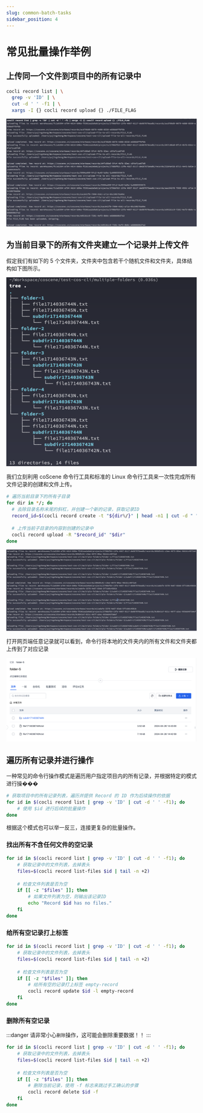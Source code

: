 ```yaml
---
slug: common-batch-tasks
sidebar_position: 4
---
```


# 常见批量操作举例

## 上传同一个文件到项目中的所有记录中

```bash
cocli record list | \
  grep -v 'ID' | \
  cut -d ' ' -f1 | \
  xargs -I {} cocli record upload {} ./FILE_FLAG
```

![cocli-upload-file-to-all-records](./img/6-4-upload-file-to-all-records.png)

## 为当前目录下的所有文件夹建立一个记录并上传文件

假定我们有如下的 5 个文件夹，文件夹中包含若干个随机文件和文件夹，具体结构如下图所示。

![list-folders-tree-view](./img/list-folders-tree-view.png)

我们立刻利用 coScene 命令行工具和标准的 Linux 命令行工具来一次性完成所有文件记录的创建和文件上传。

```bash
# 遍历当前目录下的所有子目录
for dir in */; do
  # 去除目录名称末尾的斜杠，并创建一个新的记录，获取记录ID
  record_id=$(cocli record create -t "${dir%/}" | head -n1 | cut -d " " -f3)

  # 上传当前子目录的内容到创建的记录中
  cocli record upload -R "$record_id" "$dir"
done
```

![cocli-create-and-upload-multiple-folders](./img/6-4-create-and-upload-multiple-folders.png)

打开网页端任意记录就可以看到，命令行将本地的文件夹内的所有文件和文件夹都上传到了对应记录

![cocli-multiple-folders-uploaded](./img/cocli-multiple-folders-uploaded.png)

## 遍历所有记录并进行操作

一种常见的命令行操作模式是遍历用户指定项目内的所有记录，并根据特定的模式进行操���

```bash
# 获取项目中的所有记录列表，遍历并提供 Record 的 ID 作为后续操作的依据
for id in $(cocli record list | grep -v 'ID' | cut -d ' ' -f1); do
    # 使用 $id 进行后续的批量操作
done
```

根据这个模式也可以举一反三，连接更复杂的批量操作。

### 找出所有不含任何文件的空记录

```bash
for id in $(cocli record list | grep -v 'ID' | cut -d ' ' -f1); do
    # 获取记录中的文件列表，去掉表头
    files=$(cocli record list-files $id | tail -n +2)

    # 检查文件列表是否为空
    if [[ -z "$files" ]]; then
        # 如果文件列表为空，则输出该记录ID
        echo "Record $id has no files."
    fi
done
```

### 给所有空记录打上标签

```bash
for id in $(cocli record list | grep -v 'ID' | cut -d ' ' -f1); do
    # 获取记录中的文件列表，去掉表头
    files=$(cocli record list-files $id | tail -n +2)

    # 检查文件列表是否为空
    if [[ -z "$files" ]]; then
        # 给所有空的记录打上标签 empty-record
        cocli record update $id -l empty-record
    fi
done
```

### 删除所有空记录

:::danger
请非常小心`删除`操作，这可能会删除重要数据！！
:::

```bash
for id in $(cocli record list | grep -v 'ID' | cut -d ' ' -f1); do
    # 获取记录中的文件列表，去掉表头
    files=$(cocli record list-files $id | tail -n +2)

    # 检查文件列表是否为空
    if [[ -z "$files" ]]; then
        # 删除当前记录，使用 -f 标志来跳过手工确认的步骤
        cocli record delete $id -f
    fi
done
```
